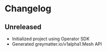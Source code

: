 # Changelog

## Unreleased

- Initialized project using Operator SDK
- Generated greymatter.io/v1alpha1.Mesh API
